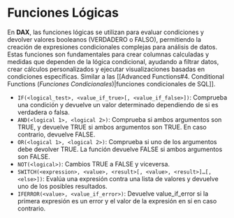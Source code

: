 # Funciones Lógicas

En **DAX**, las funciones lógicas se utilizan para evaluar condiciones y devolver valores booleanos (VERDADERO o FALSO), permitiendo la creación de expresiones condicionales complejas para análisis de datos. Estas funciones son fundamentales para crear columnas calculadas y medidas que dependen de la lógica condicional, ayudando a filtrar datos, crear cálculos personalizados y ejecutar visualizaciones basadas en condiciones específicas. Similar a las [[Advanced Functions#4. Conditional Functions (_Funciones Condicionales_)|funciones condicionales de SQL]].

- `IF(<logical_test>, <value_if_true>[, <value_if_false>])`: Comprueba una condición y devuelve un valor determinado dependiendo de si es verdadera o falsa.
- `AND(<logical 1>, <logical 2>)`: Comprueba si ambos argumentos son TRUE, y devuelve TRUE si ambos argumentos son TRUE. En caso contrario, devuelve FALSE.
- `OR(<logical 1>, <logical 2>)`: Comprueba si uno de los argumentos debe devolver TRUE. La función devuelve FALSE si ambos argumentos son FALSE.
- `NOT(<logical>)`: Cambios TRUE a FALSE y viceversa.
- `SWITCH(<expression>, <value>, <result>[, <value>, <result>]…[, <else>])`: Evalúa una expresión contra una lista de valores y devuelve uno de los posibles resultados.
- `IFERROR(<value>, <value_if_error>)`: Devuelve value_if_error si la primera expresión es un error y el valor de la expresión en sí en caso contrario.
